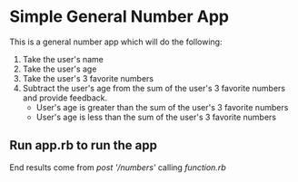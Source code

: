 # Simple General Number App

This is a general number app which will do the following:

1. Take the user's name
2. Take the user's age
3. Take the user's 3 favorite numbers
4. Subtract the user's age from the sum of the user's 3 favorite numbers and provide feedback.
	* User's age is greater than the sum of the user's 3 favorite numbers
	* User's age is less than the sum of the user's 3 favorite numbers

## Run app.rb to run the app

End results come from *post '/numbers'* calling *function.rb*